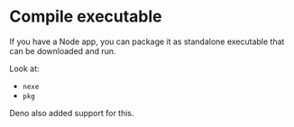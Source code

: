 # Compile executable

If you have a Node app, you can package it as standalone executable that can be downloaded and run.

Look at:

- `nexe`
- `pkg`

Deno also added support for this.
